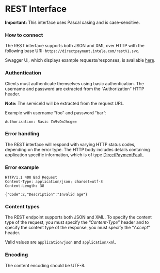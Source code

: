 # REST Interface

**Important:** This interface uses Pascal casing and is case-sensitive.

### How to connect

The REST interface supports both JSON and XML over HTTP with the following base URI: `https://directpayment.intele.com/restV1.svc`.


Swagger UI, which displays example requests/responses, is available [here](https://directpayment.intele.com/api-docs/index.html?url=/api-docs/swagger.json).


### Authentication

Clients must authenticate themselves using basic authentication. The username and password are extracted from the “Authorization” HTTP header.

**Note:** The serviceId will be extracted from the request URL.

Example with username “foo” and password “bar”:

`Authorization: Basic Zm9vOmJhcg==`


### Error handling

The REST interface will respond with varying HTTP status codes, depending on the error type. The HTTP body includes details containing application specific information, which is of type [DirectPaymentFault](methods.md#directpaymentfault).


### Error example

```
HTTP/1.1 400 Bad Request
Content-Type: application/json; charset=utf-8
Content-Length: 38

{"Code":2,"Description":"Invalid age"}
```


### Content types

The REST endpoint supports both JSON and XML. To specify the content type of the request, you must specify the “*Content-Type*” header and to specify the content type of the response, you must specify the “*Accept*” header. 

Valid values are `application/json` and `application/xml`.


### Encoding

The content encoding should be UTF-8.